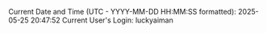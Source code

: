 Current Date and Time (UTC - YYYY-MM-DD HH:MM:SS formatted): 2025-05-25 20:47:52
Current User's Login: luckyaiman
